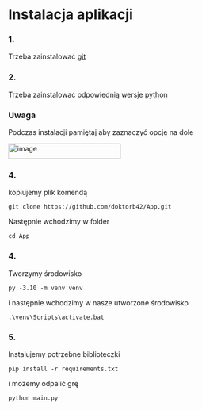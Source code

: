 # Instalacja aplikacji

### 1.
Trzeba zainstalować [git](https://git-scm.com/downloads/win)

### 2.
Trzeba zainstalować odpowiednią wersje [python](https://www.python.org/downloads/release/python-31011/)


###   __Uwaga__

Podczas instalacji pamiętaj aby zaznaczyć opcję na dole

<img width="227" height="31" alt="image" src="https://github.com/user-attachments/assets/f9a58d7c-8aa7-474a-8867-28b534193c93" />


### 4.
kopiujemy plik komendą
```
git clone https://github.com/doktorb42/App.git
```
Następnie wchodzimy w folder
```
cd App
```

### 4.
Tworzymy środowisko
```
py -3.10 -m venv venv
```
i następnie wchodzimy w nasze utworzone środowisko
```
.\venv\Scripts\activate.bat
```

### 5.
Instalujemy potrzebne biblioteczki
```
pip install -r requirements.txt
```
i możemy odpalić grę
```
python main.py
```
